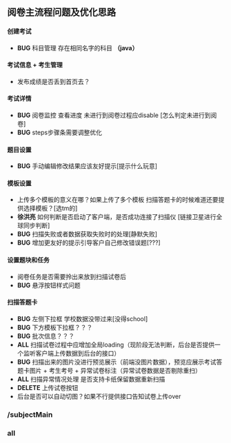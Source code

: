 ## 阅卷主流程问题及优化思路 ##

#### 创建考试
  <!-- * ~~**BUG** 考试时间未限制结束时间必须大于开始时间~~
  * ~~考试类型字段是否有用到~~
  * ~~考试范围（校内，联考，统考）现在是否只能校内，如果是，是否先隐藏另两个~~
  * ~~考试模式 （行政班，分层走班）没这个现在~~
  * ~~阅卷方式 （线上阅卷，先阅后扫）没有后一个~~ -->
  * **BUG** 科目管理 存在相同名字的科目 **（java）**

#### 考试信息 + 考生管理
  <!-- * ~~**BUG** 在当前考试里面，能选择添加的考生应该年级要限定（因为创建科目的时候带了年级）~~
  * ~~**BUG** 校内考试的话参与的学校应该也是不能选择的~~
  * ~~**BUG** 搜索框左侧下拉框数据存在问题~~
  * ~~**BUG** 考场和考号能编辑但是没展示~~
  * ~~**BUG** 导出报错**DELETE**~~
  * ~~**BUG** 单个新增和选择班级中选择年级下拉框共用的同一个数据(如果限制了年级无视)~~ -->
  <!-- * ~~**BUG** 查看动态（假按钮）~~ -->
  * 发布成绩是否丢到首页去？
  <!-- * ~~**BUG** tab栏人员信息有点乱~~ -->

#### 考试详情
  * **BUG** 阅卷监控 查看进度 未进行到阅卷过程应disable [怎么判定未进行到阅卷]
  * **BUG** steps步骤条需要调整优化
  <!-- * **BUG** 右侧上传原卷是什么东西？ -->
  <!-- * **BUG** 跳转进入页面考试名称科目ID会短暂的出现undefined（加载数据的问题） -->

#### 题目设置
  <!-- * **BUG** 添加题目时大题号过长（eg：二十一）样式错乱 -->
  <!-- * ~~**BUG** 没有客观题时客观题手动编辑答案和导入应该disable~~ -->
  <!-- * ~~主观题答案扫描上传是个什么东西？~~ -->
  * **BUG** 手动编辑修改结果应该友好提示[提示什么玩意]

#### 模板设置
  * 上传多个模板的意义在哪？如果上传了多个模板 扫描答题卡的时候难道还要提供选择模板？[选tm的]
  * **徐洪亮** 如何判断是否启动了客户端，是否成功连接了扫描仪 [链接卫星进行全球同步判断]
  * **BUG** 扫描失败或者数据获取失败时的处理[静默失败]
  * **BUG** 增加更友好的提示引导客户自己修改错误题[???]

#### 设置题块和任务
  * 阅卷任务是否需要拎出来放到扫描试卷后
  * **BUG** 悬浮按钮样式问题
  <!-- * **BUG** 题块框选刷新返回首页 -->
  <!-- * **BUG** 添加题块接口报错（添加失败） -->

#### 扫描答题卡
  * **BUG** 左侧下拉框 学校数据没带过来[没得school]
  * **BUG** 下方模板下拉框？？？
  * **BUG** 批次信息？？？
  * **ALL** 扫描试卷过程中应增加全局loading（现阶段无法判断，后台是否提供一个监听客户端上传数据到后台的接口）
  * **BUG** 扫描出来的图片没进行预览展示（前端没图片数据），预览应展示考试答题卡图片 + 考生考号 + 异常试卷标注（异常试卷数据是否剔除重扫）
  * **ALL** 扫描异常情况处理 是否支持卡纸保留数据重新扫描
  * **DELETE** 上传试卷按钮
  * 后台是否可以自动切图？如果不行提供接口告知试卷上传over


### /subjectMain
  <!-- 点击科目倒三角跳转到奇葩位置 -->
### all
  <!-- * 面包屑数据载入完全之前短暂出现undefined -->